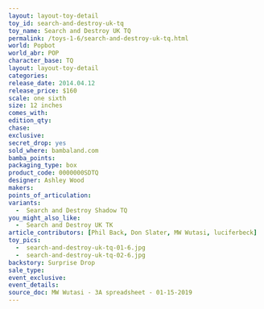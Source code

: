 ```yaml
---
layout: layout-toy-detail 
toy_id: search-and-destroy-uk-tq
toy_name: Search and Destroy UK TQ
permalink: /toys-1-6/search-and-destroy-uk-tq.html
world: Popbot
world_abr: POP
character_base: TQ
layout: layout-toy-detail
categories: 
release_date: 2014.04.12
release_price: $160 
scale: one sixth
size: 12 inches
comes_with: 
edition_qty: 
chase: 
exclusive: 
secret_drop: yes
sold_where: bambaland.com
bamba_points: 
packaging_type: box
product_code: 0000000SDTQ
designer: Ashley Wood
makers: 
points_of_articulation: 
variants: 
  -  Search and Destroy Shadow TQ
you_might_also_like: 
  -  Search and Destroy UK TK
article_contributors: [Phil Back, Don Slater, MW Wutasi, luciferbeck]
toy_pics: 
  -  search-and-destroy-uk-tq-01-6.jpg
  -  search-and-destroy-uk-tq-02-6.jpg
backstory: Surprise Drop
sale_type: 
event_exclusive: 
event_details: 
source_doc: MW Wutasi - 3A spreadsheet - 01-15-2019
---
```

